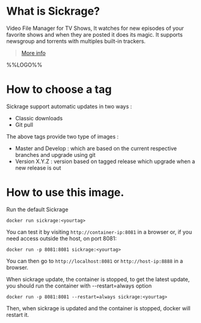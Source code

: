 # What is Sickrage?

Video File Manager for TV Shows, It watches for new episodes of your favorite shows and when they are posted it does its magic. It supports newsgroup and torrents with multiples built-in trackers.

> [More info](https://github.com/SiCKRAGETV/SickRage)

%%LOGO%%


# How to choose a tag

Sickrage support automatic updates in two ways :
-   Classic downloads
-   Git pull

The above tags provide two type of images :
- Master and Develop : which are based on the current respective branches and upgrade using git
- Version X.Y.Z : version based on tagged release which upgrade when a new release is out

# How to use this image.

Run the default Sickrage

	docker run sickrage:<yourtag>

You can test it by visiting `http://container-ip:8081` in a browser or, if you need access outside the host, on port 8081:

	docker run -p 8081:8081 sickrage:<yourtag>

You can then go to `http://localhost:8081` or `http://host-ip:8888` in a browser.

When sickrage update, the container is stopped, to get the latest update, you should run the container with --restart=always option

    docker run -p 8081:8081 --restart=always sickrage:<yourtag>

Then, when sickrage is updated and the container is stopped, docker will restart it.
